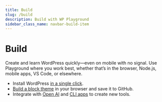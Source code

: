 ```yaml
---
title: Build
slug: /build
description: Build with WP Playground
sidebar_class_name: navbar-build-item
---
```


# Build

Create and learn WordPress quickly—even on mobile with no signal. Use Playground where you work best, whether that’s in the browser, Node.js, mobile apps, VS Code, or elsewhere.

-   Install WordPress [in a single click](#).
-   [Build a block theme](https://youtu.be/gKrij8V3nK0?si=Jz7Dhe3RvxUMl9Cn&t=2488) in your browser and save it to GitHub.
-   Integrate with [Open AI](https://make.wordpress.org/polyglots/2023/05/08/translate-live-updates-to-the-translation-playground/) and [CLI apps](../../developers/05-local-development/03-php-wasm-node.md) to create new tools.
